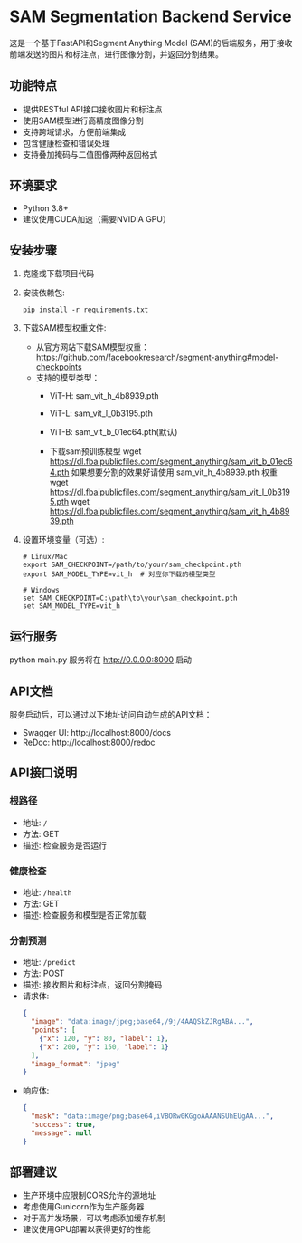 # SAM Segmentation Backend Service

这是一个基于FastAPI和Segment Anything Model (SAM)的后端服务，用于接收前端发送的图片和标注点，进行图像分割，并返回分割结果。

## 功能特点

- 提供RESTful API接口接收图片和标注点
- 使用SAM模型进行高精度图像分割
- 支持跨域请求，方便前端集成
- 包含健康检查和错误处理
- 支持叠加掩码与二值图像两种返回格式
## 环境要求

- Python 3.8+
- 建议使用CUDA加速（需要NVIDIA GPU）

## 安装步骤

1. 克隆或下载项目代码

2. 安装依赖包:
   ```
   pip install -r requirements.txt
   ```

3. 下载SAM模型权重文件:
   - 从官方网站下载SAM模型权重：https://github.com/facebookresearch/segment-anything#model-checkpoints
   - 支持的模型类型：
     - ViT-H: sam_vit_h_4b8939.pth 
     - ViT-L: sam_vit_l_0b3195.pth
     - ViT-B: sam_vit_b_01ec64.pth(默认)
    
     - 下载sam预训练模型
    wget https://dl.fbaipublicfiles.com/segment_anything/sam_vit_b_01ec64.pth
     如果想要分割的效果好请使用 sam_vit_h_4b8939.pth 权重
     wget https://dl.fbaipublicfiles.com/segment_anything/sam_vit_l_0b3195.pth
     wget https://dl.fbaipublicfiles.com/segment_anything/sam_vit_h_4b8939.pth

4. 设置环境变量（可选）:
   ```
   # Linux/Mac
   export SAM_CHECKPOINT=/path/to/your/sam_checkpoint.pth
   export SAM_MODEL_TYPE=vit_h  # 对应你下载的模型类型

   # Windows
   set SAM_CHECKPOINT=C:\path\to\your\sam_checkpoint.pth
   set SAM_MODEL_TYPE=vit_h
   ```

## 运行服务
python main.py
服务将在 http://0.0.0.0:8000 启动

## API文档

服务启动后，可以通过以下地址访问自动生成的API文档：
- Swagger UI: http://localhost:8000/docs
- ReDoc: http://localhost:8000/redoc

## API接口说明

### 根路径
- 地址: `/`
- 方法: GET
- 描述: 检查服务是否运行

### 健康检查
- 地址: `/health`
- 方法: GET
- 描述: 检查服务和模型是否正常加载

### 分割预测
- 地址: `/predict`
- 方法: POST
- 描述: 接收图片和标注点，返回分割掩码
- 请求体:
  ```json
  {
    "image": "data:image/jpeg;base64,/9j/4AAQSkZJRgABA...",
    "points": [
      {"x": 120, "y": 80, "label": 1},
      {"x": 200, "y": 150, "label": 1}
    ],
    "image_format": "jpeg"
  }
  ```
- 响应体:
  ```json
  {
    "mask": "data:image/png;base64,iVBORw0KGgoAAAANSUhEUgAA...",
    "success": true,
    "message": null
  }
  ```

## 部署建议

- 生产环境中应限制CORS允许的源地址
- 考虑使用Gunicorn作为生产服务器
- 对于高并发场景，可以考虑添加缓存机制
- 建议使用GPU部署以获得更好的性能
